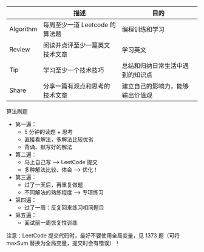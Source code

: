 
|           | 描述                   | 目的               |
|-----------|----------------------|------------------|
| Algorithm | 每周至少一道 Leetcode 的算法题 | 编程训练和学习          |
| Review    | 阅读并点评至少一篇英文技术文章      | 学习英文             |
| Tip       | 学习至少一个技术技巧           | 总结和归纳日常生活中遇到的知识点 |
| Share     | 分享一篇有观点和思考的技术文章      | 建立自己的影响力，能够输出价值观 |


算法刷题

- 第一遍：
    - 5 分钟的读题 + 思考
    - 直接看解法，多解法比较优劣
    - 背诵、默写好的解法
- 第二遍：
    - 马上自己写 —> LeetCode 提交
    - 多种解法比较、体会 —> 优化！
- 第三遍：
    - 过了一天后，再重复做题
    - 不同解法的熟练程度 —> 专项练习
- 第四遍：
    - 过了一周：反复回来练习相同题目
- 第五遍：
    - 面试前一周恢复性训练

注意：LeetCode 提交代码时，最好不要使用全局变量，见 1373 题（可将 maxSum 替换为全局变量，提交时会有错误）！